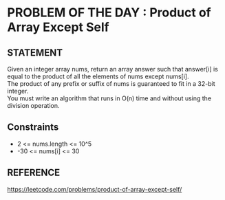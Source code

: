 # PROBLEM OF THE DAY : Product of Array Except Self

## STATEMENT 

Given an integer array nums, return an array answer such that answer[i] is equal to the product of all the elements of nums except nums[i].<br>
The product of any prefix or suffix of nums is guaranteed to fit in a 32-bit integer.<br>
You must write an algorithm that runs in O(n) time and without using the division operation.

## Constraints

* 2 <= nums.length <= 10^5
* -30 <= nums[i] <= 30

## REFERENCE

https://leetcode.com/problems/product-of-array-except-self/